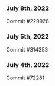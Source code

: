 ### July 8th, 2022

Commit #229928

### July 5th, 2022

Commit #314353


### July 4th, 2022

Commit #72281
